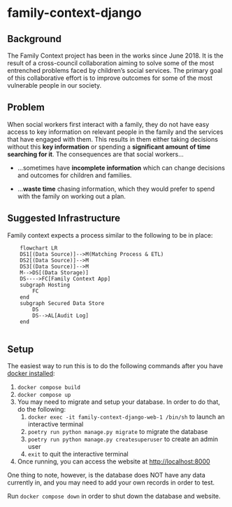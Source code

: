 # family-context-django

## Background
The Family Context project has been in the works since June 2018. It is the result of a cross-council collaboration aiming to solve some of the most entrenched problems faced by children’s social services. The primary goal of this collaborative effort is to improve outcomes for some of the most vulnerable people in our society. 

## Problem
When social workers first interact with a family, they do not have easy access to key information on relevant people in the family and the services that have engaged with them. This results in them either taking decisions without this **key information** or spending a **significant amount of time searching for it**.
The consequences are that social workers...
  * …sometimes have **incomplete information** which can change decisions and outcomes for children and families.
   
  * …**waste time** chasing information, which they would prefer to spend with the family on working out a plan.

## Suggested Infrastructure
Family context expects a process similar to the following to be in place:

```mermaid
    flowchart LR
    DS1[(Data Source)]-->M(Matching Process & ETL)
    DS2[(Data Source)]-->M
    DS3[(Data Source)]-->M
    M-->DS[(Data Storage)]
    DS---->FC[Family Context App]
    subgraph Hosting
        FC
    end
    subgraph Secured Data Store
        DS
        DS-->AL[Audit Log]
    end
    
```

## Setup
The easiest way to run this is to do the following commands after you have 
[docker installed](https://docs.docker.com/get-docker/):

1. `docker compose build`
2. `docker compose up`
3. You may need to migrate and setup your database. In order to do that, do the following:
   1. `docker exec -it family-context-django-web-1 /bin/sh` to launch an interactive terminal
   2. `poetry run python manage.py migrate` to migrate the database
   3. `poetry run python manage.py createsuperuser` to create an admin user
   4. `exit` to quit the interactive terminal
4. Once running, you can access the website at [http://localhost:8000](http://localhost:8000)

One thing to note, however, is the database does NOT have any data currently in, and you may need to add your own 
records in order to test.

Run `docker compose down` in order to shut down the database and website.